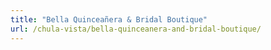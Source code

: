 ```yaml
---
title: "Bella Quinceañera & Bridal Boutique"
url: /chula-vista/bella-quinceanera-and-bridal-boutique/
---
```


